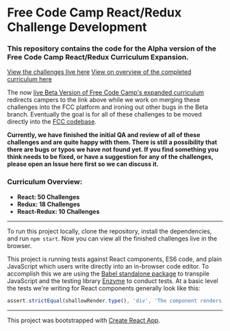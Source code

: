 # Free Code Camp React/Redux Challenge Development

### This repository contains the code for the Alpha version of the Free Code Camp React/Redux Curriculum Expansion.

[View the challenges live here](http://hysterical-amusement.surge.sh/)
[View on overview of the completed curriculum here](https://github.com/bonham000/fcc-react-tests-module/blob/master/CHALLENGE_MAP.md)

The now [live Beta Version of Free Code Camp's expanded curriculum](http://beta.freecodecamp.com/en/) redirects campers to the link above while we work on merging these challenges into the FCC platform and ironing out other bugs in the Beta branch. Eventually the goal is for all of these challenges to be moved directly into the [FCC codebase](https://github.com/freeCodeCamp/freeCodeCamp).

**Currently, we have finished the initial QA and review of all of these challenges and are quite happy with them. There is still a possibility that there are bugs or typos we have not found yet. If you find something you think needs to be fixed, or have a suggestion for any of the challenges, please open an Issue here first so we can discuss it.**

### Curriculum Overview:

* **React: 50 Challenges**
* **Redux: 18 Challenges**
* **React-Redux: 10 Challenges**

---

To run this project locally, clone the repository, install the dependencies, and run `npm start`. Now you can view all the finished challenges live in the browser.

This project is running tests against React components, ES6 code, and plain JavaScript which users write directly into an in-browser code editor. To accomplish this we are using the [Babel standalone package](https://github.com/babel/babel-standalone) to transpile JavaScript and the testing library [Enzyme](http://airbnb.io/enzyme/) to conduct tests. At a basic level the tests we're writing for React components generally look like this:

```javascript
assert.strictEqual(shallowRender.type(), 'div', 'The component renders a div element');
```

***

This project was bootstrapped with [Create React App](https://github.com/facebookincubator/create-react-app).
